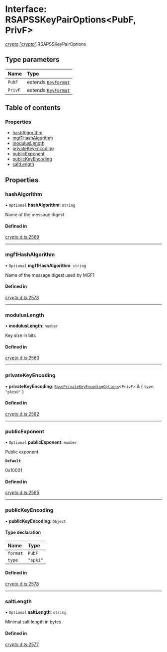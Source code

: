 # Interface: RSAPSSKeyPairOptions<PubF, PrivF\>

[crypto](../modules/crypto.md).["crypto"](../modules/crypto._crypto_.md).RSAPSSKeyPairOptions

## Type parameters

| Name | Type |
| :------ | :------ |
| `PubF` | extends [`KeyFormat`](../modules/crypto._crypto_.md#keyformat) |
| `PrivF` | extends [`KeyFormat`](../modules/crypto._crypto_.md#keyformat) |

## Table of contents

### Properties

- [hashAlgorithm](crypto._crypto_.RSAPSSKeyPairOptions.md#hashalgorithm)
- [mgf1HashAlgorithm](crypto._crypto_.RSAPSSKeyPairOptions.md#mgf1hashalgorithm)
- [modulusLength](crypto._crypto_.RSAPSSKeyPairOptions.md#moduluslength)
- [privateKeyEncoding](crypto._crypto_.RSAPSSKeyPairOptions.md#privatekeyencoding)
- [publicExponent](crypto._crypto_.RSAPSSKeyPairOptions.md#publicexponent)
- [publicKeyEncoding](crypto._crypto_.RSAPSSKeyPairOptions.md#publickeyencoding)
- [saltLength](crypto._crypto_.RSAPSSKeyPairOptions.md#saltlength)

## Properties

### hashAlgorithm

• `Optional` **hashAlgorithm**: `string`

Name of the message digest

#### Defined in

[crypto.d.ts:2569](https://github.com/goodcodedev/bun-types/blob/8bd1b3a/crypto.d.ts#L2569)

___

### mgf1HashAlgorithm

• `Optional` **mgf1HashAlgorithm**: `string`

Name of the message digest used by MGF1

#### Defined in

[crypto.d.ts:2573](https://github.com/goodcodedev/bun-types/blob/8bd1b3a/crypto.d.ts#L2573)

___

### modulusLength

• **modulusLength**: `number`

Key size in bits

#### Defined in

[crypto.d.ts:2560](https://github.com/goodcodedev/bun-types/blob/8bd1b3a/crypto.d.ts#L2560)

___

### privateKeyEncoding

• **privateKeyEncoding**: [`BasePrivateKeyEncodingOptions`](crypto._crypto_.BasePrivateKeyEncodingOptions.md)<`PrivF`\> & { `type`: ``"pkcs8"``  }

#### Defined in

[crypto.d.ts:2582](https://github.com/goodcodedev/bun-types/blob/8bd1b3a/crypto.d.ts#L2582)

___

### publicExponent

• `Optional` **publicExponent**: `number`

Public exponent

**`Default`**

0x10001

#### Defined in

[crypto.d.ts:2565](https://github.com/goodcodedev/bun-types/blob/8bd1b3a/crypto.d.ts#L2565)

___

### publicKeyEncoding

• **publicKeyEncoding**: `Object`

#### Type declaration

| Name | Type |
| :------ | :------ |
| `format` | `PubF` |
| `type` | ``"spki"`` |

#### Defined in

[crypto.d.ts:2578](https://github.com/goodcodedev/bun-types/blob/8bd1b3a/crypto.d.ts#L2578)

___

### saltLength

• `Optional` **saltLength**: `string`

Minimal salt length in bytes

#### Defined in

[crypto.d.ts:2577](https://github.com/goodcodedev/bun-types/blob/8bd1b3a/crypto.d.ts#L2577)
